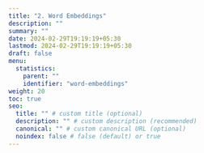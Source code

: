 ```yaml
---
title: "2. Word Embeddings"
description: ""
summary: ""
date: 2024-02-29T19:19:19+05:30
lastmod: 2024-02-29T19:19:19+05:30
draft: false
menu:
  statistics:
    parent: ""
    identifier: "word-embeddings"
weight: 20
toc: true
seo:
  title: "" # custom title (optional)
  description: "" # custom description (recommended)
  canonical: "" # custom canonical URL (optional)
  noindex: false # false (default) or true
---
```

